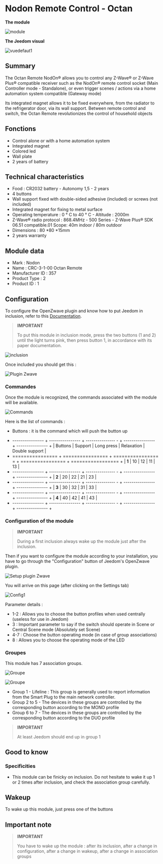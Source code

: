 # Nodon Remote Control - Octan

**The module**

![module](images/nodon.octan/module.jpg)

**The Jeedom visual**

![vuedefaut1](images/nodon.octan/vuedefaut1.jpg)

## Summary

The Octan Remote NodOn® allows you to control any Z-Wave® or Z-Wave Plus® compatible receiver such as the NodOn® remote control socket (Main Controller mode - Standalone), or even trigger scenes / actions via a home automation system compatible (Gateway mode)

Its integrated magnet allows it to be fixed everywhere, from the radiator to the refrigerator door, via its wall support. Between remote control and switch, the Octan Remote revolutionizes the control of household objects

## Fonctions

-   Control alone or with a home automation system
-   Integrated magnet
-   Colored led
-   Wall plate
-   2 years of battery

## Technical characteristics

-   Food : CR2032 battery - Autonomy 1,5 - 2 years
-   4 buttons
-   Wall support fixed with double-sided adhesive (included) or screws (not included)
-   Integrated magnet for fixing to metal surface
-   Operating temperature : 0 ° C to 40 ° C - Altitude : 2000m
-   Z-Wave® radio protocol : 868.4MHz - 500 Series - Z-Wave Plus® SDK 06.51 compatible.01 Scope: 40m indoor / 80m outdoor
-   Dimensions : 80 \*80 \*15mm
-   2 years warranty

## Module data

-   Mark : Nodon
-   Name : CRC-3-1-00 Octan Remote
-   Manufacturer ID : 357
-   Product Type : 2
-   Product ID : 1

## Configuration

To configure the OpenZwave plugin and know how to put Jeedom in inclusion, refer to this [Documentation](https://doc.jeedom.com/en_US/plugins/automation%20protocol/openzwave/).

> **IMPORTANT**
>
> To put this module in inclusion mode, press the two buttons (1 and 2) until the light turns pink, then press button 1, in accordance with its paper documentation.

![inclusion](images/nodon.octan/inclusion.jpg)

Once included you should get this :

![Plugin Zwave](images/nodon.octan/information.jpg)

### Commandes

Once the module is recognized, the commands associated with the module will be available.

![Commands](images/nodon.octan/commandes.jpg)

Here is the list of commands :

-   Buttons : it is the command which will push the button up

+ ---------------- + ---------------- + --------------- - + ---------------- + ---------------- +
| Buttons        | Support          | Long press     | Relaxation    | Double support   |
+ ================ + ================ + ================ = + ================ + ================= +
| **1**          | 10             | 12             | 11             | 13             |
+ ---------------- + ---------------- + --------------- - + ---------------- + ---------------- +
| **2**          | 20             | 22             | 21             | 23             |
+ ---------------- + ---------------- + --------------- - + ---------------- + ---------------- +
| **3**          | 30             | 32             | 31             | 33             |
+ ---------------- + ---------------- + --------------- - + ---------------- + ---------------- +
| **4**          | 40             | 42             | 41             | 43             |
+ ---------------- + ---------------- + --------------- - + ---------------- + ---------------- +

### Configuration of the module

> **IMPORTANT**
>
> During a first inclusion always wake up the module just after the inclusion.

Then if you want to configure the module according to your installation, you have to go through the "Configuration" button of Jeedom's OpenZwave plugin.

![Setup plugin Zwave](images/plugin/bouton_configuration.jpg)

You will arrive on this page (after clicking on the Settings tab)

![Config1](images/nodon.octan/config1.jpg)

Parameter details :

-   1-2 : Allows you to choose the button profiles when used centrally (useless for use in Jeedom)
-   3 : Important parameter to say if the switch should operate in Scene or Central Scene mode (Absolutely set Scene)
-   4-7 : Choose the button operating mode (in case of group associations)
-   8 : Allows you to choose the operating mode of the LED

### Groupes

This module has 7 association groups.

![Groupe](images/nodon.octan/groupe.jpg)

![Groupe](images/nodon.octan/groupe2.jpg)

-   Group 1 - Lifeline : This group is generally used to report information from the Smart Plug to the main network controller.
-   Group 2 to 5 - The devices in these groups are controlled by the corresponding button according to the MONO profile
-   Group 6 to 7 - The devices in these groups are controlled by the corresponding button according to the DUO profile

> **IMPORTANT**
>
> At least Jeedom should end up in group 1

## Good to know

### Specificities

-   This module can be finicky on inclusion. Do not hesitate to wake it up 1 or 2 times after inclusion, and check the association group carefully.

## Wakeup

To wake up this module, just press one of the buttons

## Important note

> **IMPORTANT**
>
> You have to wake up the module : after its inclusion, after a change in configuration, after a change in wakeup, after a change in association groups

